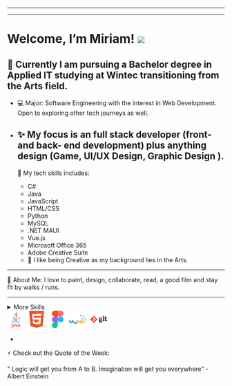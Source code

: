 ***********************************************************************************************************************************************
***********************************************************************************************************************************************

<h1> 
  Welcome, I’m Miriam! 
  <img src="https://media.giphy.com/media/hvRJCLFzcasrR4ia7z/giphy.gif" width="30px"/>
</h1>

👀 Currently I am pursuing a Bachelor degree in Applied IT studying at Wintec transitioning from the Arts field.
-
- 💻 Major: Software Engineering with the interest in Web Development. Open to exploring other tech journeys as well.

- ✨ My focus is an full stack developer (front- and back- end development) plus anything design (Game, UI/UX Design,
  Graphic Design ).
  -
  🧩 My tech skills includes:
  - C#
  - Java
  - JavaScript
  - HTML/CSS
  - Python
  - MySQL
  - .NET MAUI
  - Vue.js
  - Microsoft Office 365
  - Adobe Creative Suite
  - 🎨 I like being Creative as my background lies in the Arts.
  
**********************************************************************************************************************************************
🏹 About Me: I love to paint, design, collaborate, read, a good film and stay fit by walks / runs.

*******************************************************************************************************************

<details>
<summary>More Skills</summary>

![](https://img.shields.io/badge/Style-Stylus-informational?style=flat&logo=Stylus&logoColor=white&color=4AB197)
![](https://img.shields.io/badge/Style-Tailwind-informational?style=flat&logo=Tailwind-CSS&logoColor=white&color=4AB197)
![](https://img.shields.io/badge/Style-Trello-informational?style=flat&logo=Trello&logoColor=white&color=4AB197)
![](https://img.shields.io/badge/Style-Bootstrap-informational?style=flat&logo=Bootstrap&logoColor=white&color=4AB197)
...
</details>


<div>
  <img src="https://github.com/devicons/devicon/blob/master/icons/java/java-original-wordmark.svg" title="Java" alt="Java" width="40" height="40"/>&nbsp;
  <img src="https://github.com/devicons/devicon/blob/master/icons/html5/html5-original.svg" title="HTML5" alt="HTML" width="40" height="40"/>&nbsp;
  <img src="https://github.com/devicons/devicon/blob/master/icons/figma/figma-original.svg" title="Figma" alt="JavaScript" width="40" height="40"/>&nbsp;
  <img src="https://github.com/devicons/devicon/blob/master/icons/mysql/mysql-original-wordmark.svg" title="MySQL"  alt="MySQL" width="40" height="40"/>&nbsp;
  <img src="https://github.com/devicons/devicon/blob/master/icons/git/git-original-wordmark.svg" title="Git" **alt="Git" width="40" height="40"/>
</div>




-
⚡ Check out the Quote of the Week:
<p> " Logic will get you from A to B. Imagination will get you everywhere" - Albert Einstein </p>



